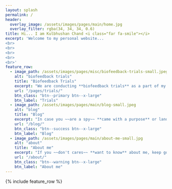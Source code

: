 ```yaml
---
layout: splash
permalink: /
header:
  overlay_image: /assets/images/pages/main/home.jpg
  overlay_filter: rgba(34, 34, 34, 0.6)
title: Hi... I am Kulbhushan Chand <i class="far fa-smile"></i>
excerpt: 'Welcome to my personal website...
<br>
<br>
<br>
<br>
<br>'
feature_row:
  - image_path: /assets/images/pages/misc/biofeedback-trials-small.jpeg
    alt: "biofeedback trials"
    title: "Biofeedback Trials"
    excerpt: "We are conducting **biofeedback trials** as a part of my PhD research. In case you are the **participant** or want to know about the trials, click below to know more..."
    url: "/pages/trials/"
    btn_class: "btn--primary btn--x-large"
    btn_label: "Trials"
  - image_path: /assets/images/pages/main/blog-small.jpeg
    alt: "blog"
    title: "Blog"
    excerpt: "In case you ~~are a spy~~ **came with a purpose** or landed on this website ~~mistakenly~~ **out of curiosity**, I recommend reading the articles in my blog..."
    url: "/blog/"
    btn_class: "btn--success btn--x-large"
    btn_label: "Blog"
  - image_path: /assets/images/pages/main/about-me-small.jpg
    alt: "about"
    title: "About me"
    excerpt: "If you ~~don't cares~~ **want to know** about me, keep going... There are a lot of topics from different fields, we can discuss about or collaborate on projects." 
    url: "/about/"
    btn_class: "btn--warning btn--x-large"
    btn_label: "About me"
---
```


{% include feature_row %}